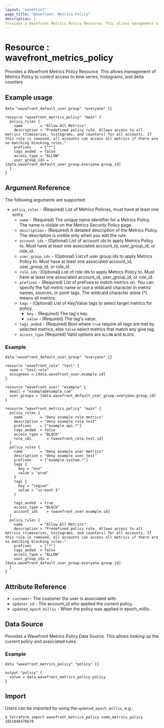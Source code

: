 ```yaml
---
layout: "wavefront"
page_title: "Wavefront: Metrics Policy"
description: |-
Provides a Wavefront Metrics Policy Resource. This allows management of Metrics Policy to control access to time series, histograms, and delta counters
---
```


# Resource : wavefront_metrics_policy

Provides a Wavefront Metrics Policy Resource. This allows management of Metrics Policy to control access to time series, histograms, and delta counters

## Example usage

```hcl
data "wavefront_default_user_group" "everyone" {}

resource "wavefront_metrics_policy" "main" {
  policy_rules {
    name        = "Allow All Metrics"
    description = "Predefined policy rule. Allows access to all metrics (timeseries, histograms, and counters) for all accounts. If this rule is removed, all accounts can access all metrics if there are no matching blocking rules."
    prefixes    = ["*"]
    tags_anded  = false
    access_type = "ALLOW"
    user_group_ids = [data.wavefront_default_user_group.everyone.group_id]
  }
}
```

## Argument Reference

The following arguments are supported:

* `policy_rules` - (Required) List of Metrics Policies, must have at least one entry.
    * `name` - (Required) The unique name identifier for a Metrics Policy. The name is visible on the Metrics Security Policy page.
    * `description` - (Required) A detailed description of the Metrics Policy. The description is visible only when you edit the rule.
    * `account_ids` - (Optional) List of account ids to apply Metrics Policy to. Must have at least one associated account_id, user_group_id, or role_id.
    * `user_group_ids` - (Optional) List of user group ids to apply Metrics Policy to. Must have at least one associated account_id, user_group_id, or role_id.
    * `role_ids` -(Optional) List of role ids to apply Metrics Policy to. Must have at least one associated account_id, user_group_id, or role_id.
    * `prefixes` - (Required) List of prefixes to match metrics on. You can specify the full metric name or use a wildcard character in metric names, sources, or point tags. The wildcard character alone (*) means all metrics.
    * `tags` - (Optional) List of Key/Value tags to select target metrics for policy.
        * `key` - (Required) The tag's key.
        * `value` - (Required) The tag's value.
    * `tags_anded` - (Required) Bool where `true` require all tags are met by selected metrics, else `false` select metrics that match any give tag.
    * `access_type` (Required) Valid options are `ALLOW` and `BLOCK`.

### Example

```hcl
data "wavefront_default_user_group" "everyone" {}

resource "wavefront_role" "test" {
  name = "test-role"
  assignees = [data.wavefront_user.example.id]
}

resource "wavefront_user" "example" {
  email = "example@example.com"
  user_groups = [data.wavefront_default_user_group.everyone.group_id]
}

resource "wavefront_metrics_policy" "main" {
  policy_rules {
    name        = "Deny example role metrics"
    description = "deny example role test"
    prefixes    = ["example.api.*"]
    tags_anded  = false
    access_type = "BLOCK"
    role_ids       = [wavefront_role.test.id]
  }
  policy_rules {
    name        = "Deny example user metrics"
    description = "deny example user test"
    prefixes    = ["example.system.*"]
    tags {
      key = "env"
      value = "prod"
    }
    tags {
      key = "region"
      value = "us-east-1"
    }

    tags_anded  = true
    access_type = "BLOCK"
    account_ids    = [wavefront_user.example.id]
  }
  policy_rules {
    name        = "Allow All Metrics"
    description = "Predefined policy rule. Allows access to all metrics (timeseries, histograms, and counters) for all accounts. If this rule is removed, all accounts can access all metrics if there are no matching blocking rules."
    prefixes    = ["*"]
    tags_anded  = false
    access_type = "ALLOW"
    user_group_ids = [data.wavefront_default_user_group.everyone.group_id]
  }
}
```

## Attribute Reference

* `customer`- The customer the user is associated with.
* `updater_id` - The account_id who applied the current policy.
* `updated_epoch_millis` - When the policy was applied in epoch_millis.

## Data Source

Provides a Wavefront Metrics Policy Data Source. This allows looking up the current policy and associated rules.

### Example

```hcl
data "wavefront_metrics_policy" "policy" {}

output "policy" {
  value = data.wavefront_metrics_policy.policy
}
```

## Import

Users can be imported by using the `updated_epoch_millis`, e.g.:

```
$ terraform import wavefront_metrics_policy.some_metrics_policy 1651846476678
```
